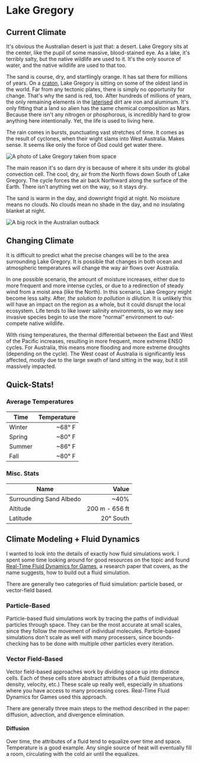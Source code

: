 # Lake Gregory

## Current Climate

It's obvious the Australian desert is just that: a desert.
Lake Gregory sits at the center, like the pupil of some massive, blood-stained eye.
As a lake, it's terribly salty, but the native wildlife are used to it.
It's the only source of water, and the native wildlife are used to that too.

The sand is course, dry, and startlingly orange.
It has sat there for millions of years.
On a [craton](https://en.wikipedia.org/wiki/Craton), Lake Gregory is sitting on some of the oldest land in the world.
Far from any tectonic plates, there is simply no opportunity for change.
That's why the sand is red, too.
After hundreds of millions of years, the only remaining elements in the [laterised](https://en.wikipedia.org/wiki/Laterite) dirt are iron and aluminum.
It's only fitting that a land so alien has the same chemical composition as Mars.
Because there isn't any nitrogen or phosphorous, is incredibly hard to grow anything here intentionally.
Yet, the life is used to living here.

The rain comes in bursts, punctuating vast stretches of time.
It comes as the result of cyclones, when their wight slams into West Australia.
Makes sense. 
It seems like only the force of God could get water there.

![A photo of Lake Gregory taken from space](/images/lake_gregory_nasa.jpg "A photo of Lake Gregory taken from space. Credit NASA")

The main reason it's so darn dry is because of where it sits under its global convection cell.
The cool, dry, air from the North flows down South of Lake Gregory.
The cycle forces the air back Northward along the surface of the Earth.
There isn't anything wet on the way, so it stays dry.

The sand is warm in the day, and downright frigid at night.
No moisture means no clouds. 
No clouds mean no shade in the day, and no insulating blanket at night.

![A big rock in the Australian outback](/images/australia_rock.jpg "It's just a big rock.")

## Changing Climate

It is difficult to predict what the precise changes will be to the area surrounding Lake Gregory. 
It is possible that changes in both ocean and atmospheric temperatures will change the way air flows over Australia.

In one possible scenario, the amount of moisture increases, either due to more frequent and more intense cycles, or due to a redirection of steady wind from a moist area (like the North).
In this scenario, Lake Gregory might become less salty.
After, _the solution to pollution is dilution._
It is unlikely this will have an impact on the region as a whole, but it could disrupt the local ecosystem.
Life tends to like lower salinity environments, so we may see invasive species begin to use the more “normal” environment to out-compete native wildlife.

With rising temperatures, the thermal differential between the East and West of the Pacific increases, resulting in more frequent, more extreme ENSO cycles.
For Australia, this means more flooding and more extreme droughts (depending on the cycle).
The West coast of Australia is significantly less affected, mostly due to the large swath of land sitting in the way, but it still massively impacted.

## Quick-Stats! 

### Average Temperatures

| Time | Temperature |
| ---- | ----: |
| Winter | ~68° F | 
| Spring | ~80° F | 
| Summer | ~86° F | 
| Fall | ~80° F | 

### Misc. Stats

| Name | Value |
| ---- | ----: |
| Surrounding Sand Albedo | ~40% | 
| Altitude | 200 m - 656 ft | 
| Latitude | 20° South | 

## Climate Modeling + Fluid Dynamics

I wanted to look into the details of exactly how fluid simulations work.
I spent some time looking around for good resources on the topic and found [Real-Time Fluid Dynamics for Games](https://www.researchgate.net/publication/2560062_Real-Time_Fluid_Dynamics_for_Games),
a research paper that covers, as the name suggests, how to build out a fluid simulation. 

There are generally two categories of fluid simulation: particle based, or vector-field based.

### Particle-Based

Particle-based fluid simulations work by tracing the paths of individual particles through space.
They can be the most accurate at small scales, since they follow the movement of individual molecules.
Particle-based simulations don't scale as well with many processers, since bounds-checking has to be done with multiple other particles every iteration.

### Vector Field-Based

Vector field-based approaches work by dividing space up into distince cells.
Each of these cells store abstract attributes of a fluid (temperature, density, velocity, etc.)
These scale up really well, especially in situations where you have access to many processing cores.
Real-Time Fluid Dynamics for Games used this approach.

There are generally three main steps to the method described in the paper: diffusion, advection, and divergence elimination.

#### Diffusion

Over time, the attributes of a fluid tend to equalize over time and space.
Temperature is a good example. 
Any single source of heat will eventually fill a room, circulating with the cold air until the equalizes.
